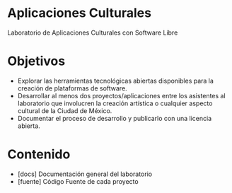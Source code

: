 # Aplicaciones Culturales
Laboratorio de Aplicaciones Culturales con Software Libre

# Objetivos
* Explorar las herramientas tecnológicas abiertas disponibles para la creación de plataformas de software.
* Desarrollar al menos dos proyectos/aplicaciones entre los asistentes al laboratorio que involucren la creación artística o cualquier aspecto cultural de la Ciudad de México.
* Documentar el proceso de desarrollo y publicarlo con una licencia abierta.

# Contenido
* [docs] Documentación general del laboratorio
* [fuente] Código Fuente de cada proyecto
